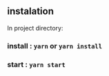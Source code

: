 
## instalation
In project directory:
 ### install : `yarn` or `yarn install`
 ### start : `yarn start`
